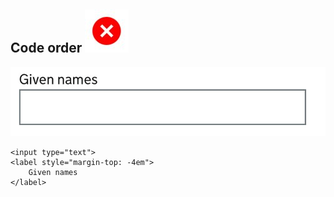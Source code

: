 ## Code order ![](images/cross.jpg)

![](images/given-names.jpg)
```
<input type="text">​
<label style="margin-top: -4em">​
    Given names
</label>​
```